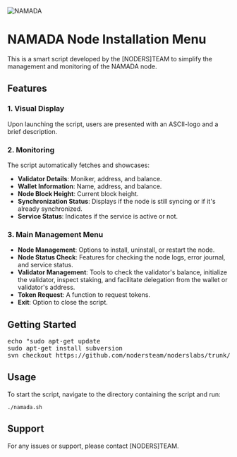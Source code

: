 ![NAMADA](https://github.com/nodersteam/picture/blob/main/1_TRTbBismx0_kdvoGZz8-8g.gif?raw=true)

# NAMADA Node Installation Menu

This is a smart script developed by the [NODERS]TEAM to simplify the management and monitoring of the NAMADA node.

## Features

### 1. **Visual Display**
Upon launching the script, users are presented with an ASCII-logo and a brief description.

### 2. **Monitoring**
The script automatically fetches and showcases:
- **Validator Details**: Moniker, address, and balance.
- **Wallet Information**: Name, address, and balance.
- **Node Block Height**: Current block height.
- **Synchronization Status**: Displays if the node is still syncing or if it's already synchronized.
- **Service Status**: Indicates if the service is active or not.

### 3. **Main Management Menu**
- **Node Management**: Options to install, uninstall, or restart the node.
- **Node Status Check**: Features for checking the node logs, error journal, and service status.
- **Validator Management**: Tools to check the validator's balance, initialize the validator, inspect staking, and facilitate delegation from the wallet or validator's address.
- **Token Request**: A function to request tokens.
- **Exit**: Option to close the script.

## Getting Started
<pre>
echo "sudo apt-get update
sudo apt-get install subversion
svn checkout https://github.com/nodersteam/noderslabs/trunk/NAMADA/namadascript"
</pre>

## Usage
To start the script, navigate to the directory containing the script and run:

`./namada.sh`

## Support
For any issues or support, please contact [NODERS]TEAM.
